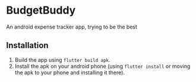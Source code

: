# BudgetBuddy

An android expense tracker app, trying to be the best

## Installation

1. Build the app using ```flutter build apk```.
2. Install the apk on your android phone (using ``` flutter install ``` or moving the apk to your phone and installing it there).
